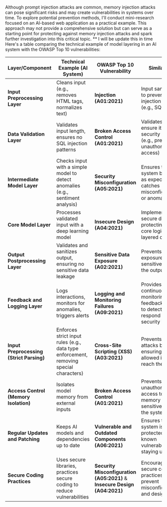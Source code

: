 Although prompt injection attacks are common, memory injection attacks can pose significant risks and may create vulnerabilities in systems over time. To explore potential prevention methods, I'll conduct mini-research focused on an AI-based web application as a practical example. This approach may not provide a comprehensive solution but can serve as a starting point for protecting against memory injection attacks and spark further investigation into this critical topic.
** I will be update this in time 
Here's a table comparing the technical example of model layering in an AI system with the OWASP Top 10 vulnerabilities:


| **Layer/Component**                    | **Technical Example (AI System)**                                            | **OWASP Top 10 Vulnerability**                                              | **Similarities**                                                                                       |
|----------------------------------------|-----------------------------------------------------------------------------|----------------------------------------------------------------------------|---------------------------------------------------------------------------------------------------------|
| **Input Preprocessing Layer**           | Cleans input (e.g., removes HTML tags, normalizes text)                     | **Injection (A01:2021)**                                                    | Input sanitization to prevent injection attacks (e.g., SQL, XSS)                                        |
| **Data Validation Layer**               | Validates input length, ensures no SQL injection patterns                   | **Broken Access Control (A01:2021)**                                        | Validates input to ensure it meets security rules (e.g., preventing unauthorized access)                |
| **Intermediate Model Layer**            | Checks input with a simple model to detect anomalies (e.g., sentiment analysis) | **Security Misconfiguration (A05:2021)**                                    | Ensures the system behaves as expected and catches misconfigurations or anomalies                        |
| **Core Model Layer**                    | Processes validated input with a deep learning model                        | **Insecure Design (A04:2021)**                                              | Implements secure design by protecting the core logic with layered defenses                              |
| **Output Postprocessing Layer**         | Validates and sanitizes output, ensuring no sensitive data leakage          | **Sensitive Data Exposure (A02:2021)**                                      | Prevents exposure of sensitive data in the output                                                        |
| **Feedback and Logging Layer**          | Logs interactions, monitors for anomalies, triggers alerts                  | **Logging and Monitoring Failures (A09:2021)**                              | Provides continuous monitoring and feedback loops to detect and respond to security incidents            |
| **Input Preprocessing (Strict Parsing)**| Enforces strict input rules (e.g., data type enforcement, removing special characters) | **Cross-Site Scripting (XSS) (A03:2021)**                                   | Prevents XSS attacks by ensuring only allowed inputs reach the system                                    |
| **Access Control (Memory Isolation)**   | Isolates model memory from external inputs                                  | **Broken Access Control (A01:2021)**                                        | Prevents unauthorized access to memory or sensitive areas of the system                                 |
| **Regular Updates and Patching**        | Keeps AI models and dependencies up to date                                 | **Vulnerable and Outdated Components (A06:2021)**                           | Ensures the system is protected from known vulnerabilities by staying updated                            |
| **Secure Coding Practices**             | Uses secure libraries, practices secure coding to reduce vulnerabilities     | **Security Misconfiguration (A05:2021)** & **Insecure Design (A04:2021)**   | Encourages using secure coding practices to prevent misconfigurations and design flaws                   |

